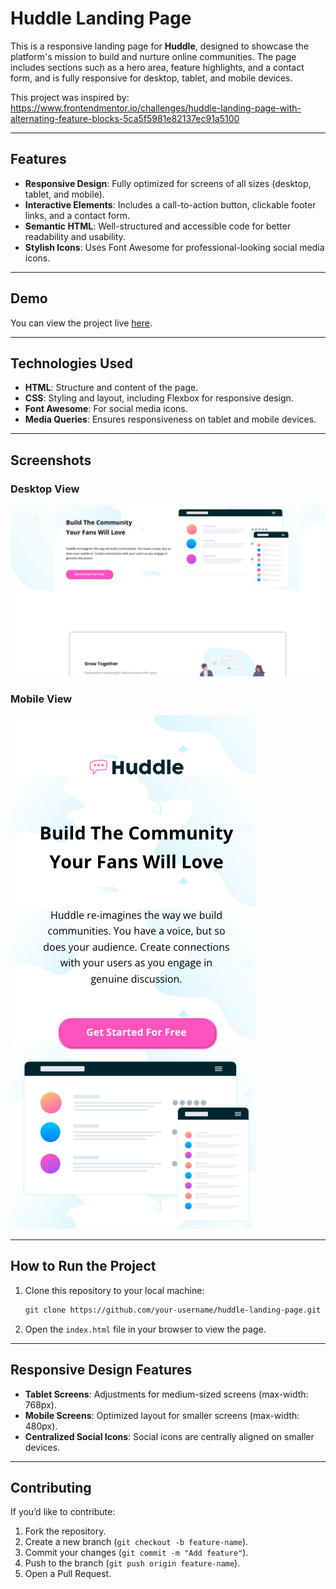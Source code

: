 # Huddle Landing Page

This is a responsive landing page for **Huddle**, designed to showcase the platform's mission to build and nurture online communities. The page includes sections such as a hero area, feature highlights, and a contact form, and is fully responsive for desktop, tablet, and mobile devices.

This project was inspired by: https://www.frontendmentor.io/challenges/huddle-landing-page-with-alternating-feature-blocks-5ca5f5981e82137ec91a5100

---

## Features

- **Responsive Design**: Fully optimized for screens of all sizes (desktop, tablet, and mobile).
- **Interactive Elements**: Includes a call-to-action button, clickable footer links, and a contact form.
- **Semantic HTML**: Well-structured and accessible code for better readability and usability.
- **Stylish Icons**: Uses Font Awesome for professional-looking social media icons.

---

## Demo

You can view the project live [here](https://lawlawson.github.io/huddle-landing-page/).

---

## Technologies Used

- **HTML**: Structure and content of the page.
- **CSS**: Styling and layout, including Flexbox for responsive design.
- **Font Awesome**: For social media icons.
- **Media Queries**: Ensures responsiveness on tablet and mobile devices.

---

## Screenshots

### Desktop View

![](./images/desktop.png)

### Mobile View

![](./images/mobile.png)

---

## How to Run the Project

1. Clone this repository to your local machine:
   ```bash
   git clone https://github.com/your-username/huddle-landing-page.git
   ```
2. Open the `index.html` file in your browser to view the page.

---

## Responsive Design Features

- **Tablet Screens**: Adjustments for medium-sized screens (max-width: 768px).
- **Mobile Screens**: Optimized layout for smaller screens (max-width: 480px).
- **Centralized Social Icons**: Social icons are centrally aligned on smaller devices.

---

## Contributing

If you’d like to contribute:

1. Fork the repository.
2. Create a new branch (`git checkout -b feature-name`).
3. Commit your changes (`git commit -m "Add feature"`).
4. Push to the branch (`git push origin feature-name`).
5. Open a Pull Request.
